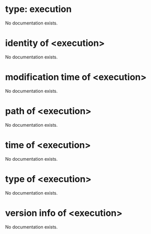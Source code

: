 # type: execution

No documentation exists.

# identity of &lt;execution&gt;

No documentation exists.

# modification time of &lt;execution&gt;

No documentation exists.

# path of &lt;execution&gt;

No documentation exists.

# time of &lt;execution&gt;

No documentation exists.

# type of &lt;execution&gt;

No documentation exists.

# version info of &lt;execution&gt;

No documentation exists.

